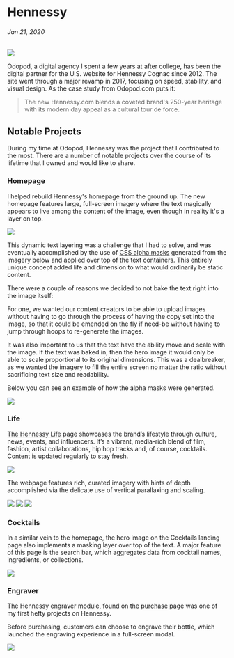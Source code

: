 # Hennessy
###### Jan 21, 2020

![](./img/hennessy-1.jpg)

Odopod, a digital agency I spent a few years at after college, has been the digital partner for the U.S. website for Hennessy Cognac since 2012. The site went through a major revamp in 2017, focusing on speed, stability, and visual design. As the case study from Odopod.com puts it:

> The new Hennessy.com blends a coveted brand's 250-year heritage with its modern day appeal as a cultural tour de force.

## Notable Projects

During my time at Odopod, Hennessy was the project that I contributed to the most. There are a number of notable projects over the course of its lifetime that I owned and would like to share.


### Homepage

I helped rebuild Hennessy's homepage from the ground up. The new homepage features large, full-screen imagery where the text magically appears to live among the content of the image, even though in reality it's a layer on top.

![](./img/hennessy-home-1.jpg)

This dynamic text layering was a challenge that I had to solve, and was eventually accomplished by the use of [CSS alpha masks](https://developer.mozilla.org/en-US/docs/Web/CSS/mask) generated from the imagery below and applied over top of the text containers. This entirely unique concept added life and dimension to what would ordinarily be static content.

There were a couple of reasons we decided to not bake the text right into the image itself:

For one, we wanted our content creators to be able to upload images without having to go through the process of having the copy set into the image, so that it could be emended on the fly if need-be without having to jump through hoops to re-generate the images.

It was also important to us that the text have the ability move and scale with the image. If the text was baked in, then the hero image it would only be able to scale proportional to its original dimensions. This was a dealbreaker, as we wanted the imagery to fill the entire screen no matter the ratio without sacrificing text size and readability.

Below you can see an example of how the alpha masks were generated.

![](./img/hennessy-home-2.jpg)


### Life

[The Hennessy Life](https://www.hennessy.com/us/life) page showcases the brand’s lifestyle through culture, news, events, and influencers. It’s a vibrant, media-rich blend of film, fashion, artist collaborations, hip hop tracks and, of course, cocktails. Content is updated regularly to stay fresh.

![](./img/hennessy-life-1.jpg)

The webpage features rich, curated imagery with hints of depth accomplished via the delicate use of vertical parallaxing and scaling.

![](./img/hennessy-life-2.jpg)
![](./img/hennessy-life-3.jpg)
![](./img/hennessy-life-4.jpg)


### Cocktails

In a similar vein to the homepage, the hero image on the Cocktails landing page also implements a masking layer over top of the text. A major feature of this page is the search bar, which aggregates data from cocktail names, ingredients, or collections.

![](./img/hennessy-cocktails-1.jpg)


### Engraver

The Hennessy engraver module, found on the [purchase](https://www.hennessy.com/us/purchase/) page was one of my first hefty projects on Hennessy.

Before purchasing, customers can choose to engrave their bottle, which launched the engraving experience in a full-screen modal.

![](./img/hennessy-engraver-1.jpg)
